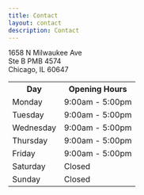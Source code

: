 ```yaml
---
title: Contact
layout: contact
description: Contact
---
```


1658 N Milwaukee Ave<br>
Ste B PMB 4574<br>
Chicago, IL 60647


<table class="table table-bordered table-striped text-center">
	<tr><th>Day</th><th>Opening Hours</th></tr>
	<tr><td>Monday</td><td>9:00am - 5:00pm</td></tr>
	<tr><td>Tuesday</td><td>9:00am - 5:00pm</td></tr>
	<tr><td>Wednesday</td><td>9:00am - 5:00pm</td></tr>
	<tr><td>Thursday</td><td>9:00am - 5:00pm</td></tr>
	<tr><td>Friday</td><td>9:00am - 5:00pm</td></tr>
	<tr><td>Saturday</td><td>Closed</td></tr>
	<tr><td>Sunday</td><td>Closed</td></tr>
</table>